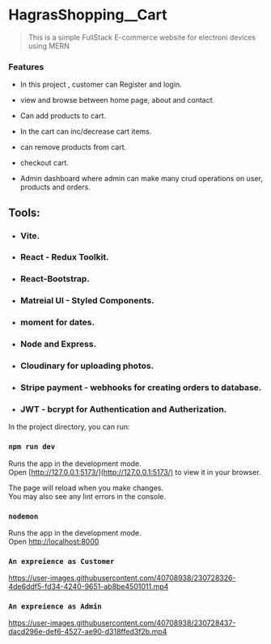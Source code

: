 # HagrasShopping__Cart

> This is a simple FullStack E-commerce website for electroni devices using MERN

### Features

- In this project , customer can Register and login.

- view and browse between home page, about and contact.

- Can add products to cart. 

- In the cart can inc/decrease cart items. 

- can remove products from cart.

- checkout cart.

- Admin dashboard where admin can make many crud operations on user, products and orders.

## Tools:

- ### Vite.

- ### React - Redux Toolkit.

- ### React-Bootstrap.

- ### Matreial UI - Styled Components.

- ### moment for dates.

- ### Node and Express.

- ### Cloudinary for uploading photos.

- ### Stripe payment - webhooks for creating orders to database.

- ### JWT - bcrypt for Authentication and Autherization.






In the project directory, you can run:

### `npm run dev`

Runs the app in the development mode.\
Open [http://127.0.0.1:5173/](http://127.0.0.1:5173/) to view it in your browser.

The page will reload when you make changes.\
You may also see any lint errors in the console.


### `nodemon`

Runs the app in the development mode.\
Open [http://localhost:8000](http://localhost:8000)




### `An expreience as Customer`

https://user-images.githubusercontent.com/40708938/230728326-4de6ddf5-fd34-4240-9651-ab8be4501011.mp4

### `An expreience as Admin`

https://user-images.githubusercontent.com/40708938/230728437-dacd296e-def6-4527-ae90-d318ffed3f2b.mp4

